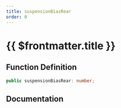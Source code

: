 ```yaml
---
title: suspensionBiasRear
order: 0
---
```


# {{ $frontmatter.title }}

## Function Definition

```ts
public suspensionBiasRear: number;
```

## Documentation

<!--@include: ./parts/suspensionBiasRear.md-->
